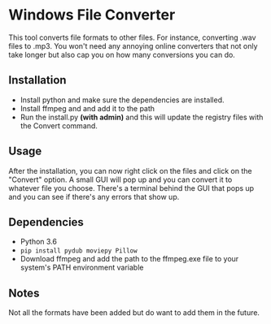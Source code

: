 # Windows File Converter
This tool converts file formats to other files. For instance, converting .wav files to .mp3. You won't need any annoying online converters that not only take longer but also cap you on how many conversions you can do.

## Installation
- Install python and make sure the dependencies are installed.
- Install ffmpeg and and add it to the path
- Run the install.py **(with admin)** and this will update the registry files with the Convert command.

## Usage
After the installation, you can now right click on the files and click on the "Convert" option. A small GUI will pop up and you can convert it to whatever file you choose. There's a terminal behind the GUI that pops up and you can see if there's 
any errors that show up.

## Dependencies
- Python 3.6
- `pip install pydub moviepy Pillow`
- Download ffmpeg and add the path to the ffmpeg.exe file to your system's PATH environment variable

## Notes
Not all the formats have been added but do want to add them in the future.
